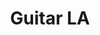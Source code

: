 ---
title: "Guitar LA"
description: "Guitar LA is a landing page for a store of selling of guitars. I used the following technologies: "
tools: ["HTML", "CSS"]
image: "https://i.imgur.com/T0B3g7D.jpg"
alt: "Interface of Guitar LA"
link: "https://juanctorresf.github.io/guitar-LA/"
github: "https://github.com/juanctorresf/guitar-LA"
---